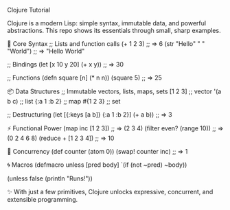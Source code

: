 Clojure Tutorial

Clojure is a modern Lisp: simple syntax, immutable data, and powerful abstractions. This repo shows its essentials through small, sharp examples.

🔑 Core Syntax
;; Lists and function calls
(+ 1 2 3)        ;; => 6
(str "Hello" " " "World") ;; => "Hello World"

;; Bindings
(let [x 10
      y 20]
  (+ x y))       ;; => 30

;; Functions
(defn square [n] (* n n))
(square 5)       ;; => 25

📦 Data Structures
;; Immutable vectors, lists, maps, sets
[1 2 3]              ;; vector
'(a b c)             ;; list
{:a 1 :b 2}          ;; map
#{1 2 3}             ;; set

;; Destructuring
(let [{:keys [a b]} {:a 1 :b 2}]
  (+ a b))           ;; => 3

⚡ Functional Power
(map inc [1 2 3])          ;; => (2 3 4)
(filter even? (range 10))  ;; => (0 2 4 6 8)
(reduce + [1 2 3 4])       ;; => 10

🔄 Concurrency
(def counter (atom 0))
(swap! counter inc)   ;; => 1

🌀 Macros
(defmacro unless [pred body]
  `(if (not ~pred) ~body))

(unless false (println "Runs!"))


✨ With just a few primitives, Clojure unlocks expressive, concurrent, and extensible programming.
